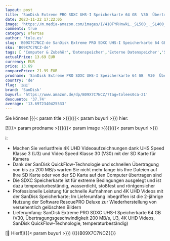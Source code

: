 ```yaml
---
layout: post
title: 'SanDisk Extreme PRO SDXC UHS-I Speicherkarte 64 GB  V30  Übertragungsgeschwindigkeit 200 MB/s  U3  4K UHD Videos  SanDisk QuickFlow-Technologie  temperaturbeständig '
date: 2023-11-22 17:22:05
image: 'https://m.media-amazon.com/images/I/41OFYRHnwkL._SL500_._SL400_.jpg'
comments: true
category: ofertas
author: 'tole.es'
slug: 'B09X7C7NCZ-de SanDisk Extreme PRO SDXC UHS-I Speicherkarte 64 GB V30...'
sku: 'B09X7C7NCZ-de'
tags: [ 'Computer & Zubehör','Datenspeicher','Externe Datenspeicher','SecureDigital-Cards','Speicherkarten','sandisk','🇩🇪', ]
actualPrice: 13.69 EUR
currency: EUR
price: 13.69
comparePrice: 21.99 EUR
prodname: 'SanDisk Extreme PRO SDXC UHS-I Speicherkarte 64 GB  V30  Übertragungsgeschwindigkeit 200 MB/s  U3  4K UHD Videos  SanDisk QuickFlow-Technologie  temperaturbeständig '
country: 'de'
flag: '🇩🇪'
brand: 'SanDisk'
buyurl: 'https://www.amazon.de/dp/B09X7C7NCZ/?tag=tolees0ca-21'
descuento: '37.74'
average: '13.6972340425533'
---
```


Sie können [{{< param title >}}]({{< param buyurl >}}) hier:

[![{{< param prodname >}}]({{< param image >}})]({{< param buyurl >}})

ℹ️:

- Machen Sie verlustfreie 4K UHD Videoaufzeichnungen dank UHS Speed Klasse 3 (U3) und Video Speed Klasse 30 (V30) mit der SD Karte für Kamera
- Dank der SanDisk QuickFlow-Technologie und schnellen Übertragung von bis zu 200 MB/s warten Sie nicht mehr lange bis Ihre Dateien auf Ihre SD Karte oder von der SD Karte auf den Computer übertragen sind
- Die SDXC Speicherkarte ist für extreme Bedingungen ausgelegt und ist dazu temperaturbeständig, wasserdicht, stoßfest und röntgensicher
- Professionelle Leistung für schnelle Aufnahmen und 4K UHD Videos mit der SanDisk Speicherkarte; Im Lieferumfang inbegriffen ist die 2-jährige Nutzung der Software RescuePRO Deluxe zur Wiederherstellung von versehentlich gelöschten Bildern
- Lieferumfang: SanDisk Extreme PRO SDXC UHS-I Speicherkarte 64 GB (V30, Übertragungsgeschwindigkeit 200 MB/s, U3, 4K UHD Videos, SanDisk QuickFlow-Technologie, temperaturbeständig)

[🛒 Hier!!]({{< param buyurl >}})
{{<world>}}B09X7C7NCZ{{</world>}}
